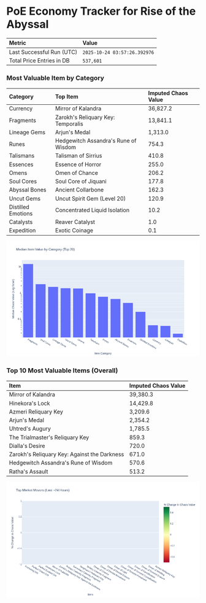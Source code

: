 # PoE Economy Tracker for Rise of the Abyssal

<!-- START_MAINTENANCE -->
| Metric | Value |
|:---|:---|
| Last Successful Run (UTC) | `2025-10-24 03:57:26.392976` |
| Total Price Entries in DB | `537,601` |

<!-- END_MAINTENANCE -->

<!-- START_DATAFRAME_DEBUG -->
<!-- END_DATAFRAME_DEBUG -->

<!-- START_CATEGORY_ANALYSIS -->
### Most Valuable Item by Category
| Category | Top Item | Imputed Chaos Value |
| :--- | :--- | :--- |
| Currency | Mirror of Kalandra | 36,827.2 |
| Fragments | Zarokh's Reliquary Key: Temporalis | 13,841.1 |
| Lineage Gems | Arjun's Medal | 1,313.0 |
| Runes | Hedgewitch Assandra's Rune of Wisdom | 754.3 |
| Talismans | Talisman of Sirrius | 410.8 |
| Essences | Essence of Horror | 255.0 |
| Omens | Omen of Chance | 206.2 |
| Soul Cores | Soul Core of Jiquani | 177.8 |
| Abyssal Bones | Ancient Collarbone | 162.3 |
| Uncut Gems | Uncut Spirit Gem (Level 20) | 120.9 |
| Distilled Emotions | Concentrated Liquid Isolation | 10.2 |
| Catalysts | Reaver Catalyst | 1.0 |
| Expedition | Exotic Coinage | 0.1 |


![Category Analysis Chart](charts/category_analysis.png)
<!-- END_ANALYSIS -->

<!-- START_ANALYSIS -->
### Top 10 Most Valuable Items (Overall)
| Item | Imputed Chaos Value |
| :--- | :--- |
| Mirror of Kalandra | 39,380.3 |
| Hinekora's Lock | 14,429.8 |
| Azmeri Reliquary Key | 3,209.6 |
| Arjun's Medal | 2,354.2 |
| Uhtred's Augury | 1,785.5 |
| The Trialmaster's Reliquary Key | 859.3 |
| Dialla's Desire | 720.0 |
| Zarokh's Reliquary Key: Against the Darkness | 671.0 |
| Hedgewitch Assandra's Rune of Wisdom | 570.6 |
| Ratha's Assault | 513.2 |


![Market Movers Chart](charts/market_movers.png)
<!-- END_ANALYSIS -->
